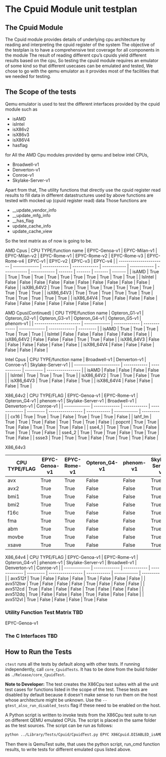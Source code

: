 # The Cpuid Module unit testplan

## The Cpuid Module

The Cpuid module provides details of underlying cpu architecture by reading and interpreting the cpuid register of the system
The objective of the testplan is to have a comprehensive test coverage for all components in the module
The result of reading different cpu’s cpuids yield different results based on the cpu, So testing the cpuid module requires an emulator of some kind so that
different usecases can be emulated and tested,
We chose to go with the qemu emulator as it provides most of the facilities that we needed for testing.

## The Scope of the tests

Qemu emulator is used to test the different interfaces provided by the cpuid module
such as

* isAMD
* isIntel
* isX86v2
* isX86v3
* isX86V4
* hasflag

for All the AMD Cpu modules provided by qemu
and below intel CPUs,

* Broadwell-v1
* Denverton-v1
* Conroe-v1
* Skylake-Server-v1

Apart from that,
The utility functions that directly use the cpuid register read results to fill data in different datastructures used by above functions are
tested with mocked up (cpuid register read) data
Those functions are

* __update_vendor_info
* __update_mfg_info
* __has_flag
* update_cache_info
* update_cache_view

So the test matrix as of now is going to be.

AMD Cpus
| CPU TYPE/function name | EPYC-Genoa-v1 | EPYC-Milan-v1 | EPYC-Milan-v2 | EPYC-Rome-v1 | EPYC-Rome-v2 | EPYC-Rome-v3 | EPYC-Rome-v4 | EPYC-v1 | EPYC-v2 | EPYC-v3 | EPYC-v4 |
| ----------------------- | ------------- | ------------- | ------------- | ------------ | ------------ | ------------ | ------------ | ------- | ------- | ------- | ------- |
| isAMD                   | True          | True          | True          | True         | True         | True         | True         | True    | True    | True    | True    |
| IsIntel                 | False         | False         | False         | False        | False        | False        | False        | False   | False   | False   | False   |
| isX86_64V2              | True          | True          | True          | True         | True         | True         | True         | True    | True    | True    | True    |
| isX86_64V3              | True          | True          | True          | True         | True         | True         | True         | True    | True    | True    | True    |
| isX86_64V4              | True          | False         | False         | False        | False        | False        | False        | False   | False   | False   | False   |

AMD Cpus(Continued)
| CPU TYPE/function name | Opteron_G1-v1 | Opteron_G2-v1 | Opteron_G3-v1 | Opteron_G4-v1 | Opteron_G5-v1 | phenom-v1 |
| ----------------------- | ------------- | ------------- | ------------- | ------------- | ------------- | --------- |
| isAMD                   | True          | True          | True          | True          | True          | True      |
| IsIntel                 | False         | False         | False         | False         | False         | False     |
| isX86_64V2              | False         | False         | False         | True          | True          | False     |
| isX86_64V3              | False         | False         | False         | False         | False         | False     |
| isX86_64V4              | False         | False         | False         | False         | False         | False     |

Intel Cpus
| CPU TYPE/function name | Broadwell-v1 | Denverton-v1 | Conroe-v1 | Skylake-Server-v1 |
| ----------------------- | ------------ | ------------ | --------- | ----------------- |
| isAMD                   | False        | False        | False     | False             |
| IsIntel                 | True         | True         | True      | True              |
| isX86_64V2              | True         | True         | False     | True              |
| isX86_64V3              | True         | False        | False     | True              |
| isX86_64V4              | False        | False        | False     | True              |

X86_64v2
| CPU TYPE/FLAG | EPYC-Genoa-v1 | EPYC-Rome-v1 | Opteron_G4-v1 | phenom-v1 | Skylake-Server-v1 | Broadwell-v1 | Denverton-v1 | Conroe-v1 |
| ------------- | ------------- | ------------ | ------------- | --------- | ----------------- | ------------ | ------------ | --------- |
| cx16          | True          | True         | True          | False     | True              | True         | True         | False     |
| lahf_lm       | True          | True         | True          | False     | True              | True         | True         | False     |
| popcnt        | True          | True         | True          | False     | True              | True         | True         | False     |
| sse4_1        | True          | True         | True          | False     | True              | True         | True         | False     |
| sse4_2        | True          | True         | True          | False     | True              | True         | True         | False     |
| ssse3         | True          | True         | True          | False     | True              | True         | True         | False     |

X86_64v3

| CPU TYPE/FLAG | EPYC-Genoa-v1 | EPYC-Rome-v1 | Opteron_G4-v1 | phenom-v1 | Skylake-Server-v1 | Broadwell-v1 | Denverton-v1 | Conroe-v1 |
| ------------- | ------------- | ------------ | ------------- | --------- | ----------------- | ------------ | ------------ | --------- |
| avx           | True          | True         | False         | False     | True              | True         | False        | False     |
| avx2          | True          | True         | False         | False     | True              | True         | False        | False     |
| bmi1          | True          | True         | False         | False     | True              | True         | False        | False     |
| bmi2          | True          | True         | False         | False     | True              | True         | False        | False     |
| f16c          | True          | True         | False         | False     | True              | True         | False        | False     |
| fma           | True          | True         | False         | False     | True              | True         | False        | False     |
| abm           | True          | True         | False         | False     | True              | True         | False        | False     |
| movbe         | True          | True         | False         | False     | True              | True         | False        | False     |
| xsave         | True          | True         | False         | False     | True              | True         | False        | False     |

X86_64v4
| CPU TYPE/FLAG | EPYC-Genoa-v1 | EPYC-Rome-v1 | Opteron_G4-v1 | phenom-v1 | Skylake-Server-v1 | Broadwell-v1 | Denverton-v1 | Conroe-v1 |
| ------------- | ------------- | ------------ | ------------- | --------- | ----------------- | ------------ | ------------ | --------- |
| avx512f       | True          | False        | False         | False     | True              | False        | False        | False     |
| avx512bw      | True          | False        | False         | False     | True              | False        | False        | False     |
| avx512cd      | True          | False        | False         | False     | True              | False        | False        | False     |
| avx512dq      | True          | False        | False         | False     | True              | False        | False        | False     |
| avx512vl      | True          | False        | False         | False     | True              | False

### Utility Function Test Matrix TBD
EPYC-Genoa-v1

### The C Interfaces TBD

## How to Run the Tests

`ctest` runs all the tests by default along with other tests. If running independently, call `core_CpuidTests`. It has to be done from the build folder as `./Release/core_CpuidTest`.

**Note to Developer:**
The test creates the X86Cpu test suites with all the unit test cases for functions listed in the scope of the test. These tests are disabled by default because it doesn't make sense to run them on the host whose architecture might be unknown. Use the `--gtest_also_run_disabled_tests` flag if these need to be enabled on the host.

A Python script is written to invoke tests from the X86Cpu test suite to run on different QEMU emulated CPUs. The script is placed in the same folder as the test sources. The script can be run as follows:

```bash
python ../Library/Tests/Cpuid/CpuidTest.py EPYC X86Cpuid.DISABLED_isAMD

```

Then there is QemuTest suite, that uses the python script, run_cmd function results, to write tests for different emulated cpus listed above.
